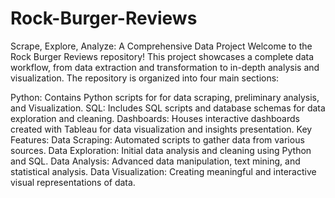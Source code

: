 # Rock-Burger-Reviews
Scrape, Explore, Analyze: A Comprehensive Data Project
Welcome to the Rock Burger Reviews repository! This project showcases a complete data workflow, from data extraction and transformation to in-depth analysis and visualization. The repository is organized into four main sections:

Python: Contains Python scripts for for data scraping, preliminary analysis, and Visualization.
SQL: Includes SQL scripts and database schemas for data exploration and cleaning.
Dashboards: Houses interactive dashboards created with Tableau for data visualization and insights presentation.
Key Features:
Data Scraping: Automated scripts to gather data from various sources.
Data Exploration: Initial data analysis and cleaning using Python and SQL.
Data Analysis: Advanced data manipulation, text mining, and statistical analysis.
Data Visualization: Creating meaningful and interactive visual representations of data.
